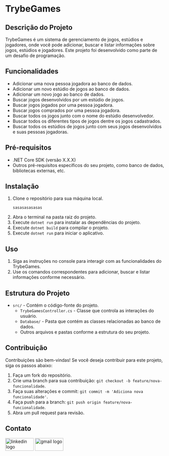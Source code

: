 # TrybeGames

## Descrição do Projeto

TrybeGames é um sistema de gerenciamento de jogos, estúdios e jogadores, onde você pode adicionar, buscar e listar informações sobre jogos, estúdios e jogadores. Este projeto foi desenvolvido como parte de um desafio de programação.

## Funcionalidades

- Adicionar uma nova pessoa jogadora ao banco de dados.
- Adicionar um novo estúdio de jogos ao banco de dados.
- Adicionar um novo jogo ao banco de dados.
- Buscar jogos desenvolvidos por um estúdio de jogos.
- Buscar jogos jogados por uma pessoa jogadora.
- Buscar jogos comprados por uma pessoa jogadora.
- Buscar todos os jogos junto com o nome do estúdio desenvolvedor.
- Buscar todos os diferentes tipos de jogos dentre os jogos cadastrados.
- Buscar todos os estúdios de jogos junto com seus jogos desenvolvidos e suas pessoas jogadoras.

## Pré-requisitos

- .NET Core SDK (versão X.X.X)
- Outros pré-requisitos específicos do seu projeto, como banco de dados, bibliotecas externas, etc.

## Instalação

1. Clone o repositório para sua máquina local.
   ```
   sasasasasasas
   ```
3. Abra o terminal na pasta raiz do projeto.
4. Execute `dotnet run` para instalar as dependências do projeto.
5. Execute `dotnet build` para compilar o projeto.
6. Execute `dotnet run` para iniciar o aplicativo.

## Uso

1. Siga as instruções no console para interagir com as funcionalidades do TrybeGames.
2. Use os comandos correspondentes para adicionar, buscar e listar informações conforme necessário.

## Estrutura do Projeto

- `src/` - Contém o código-fonte do projeto.
  - `TrybeGamesController.cs` - Classe que controla as interações do usuário.
  - `Database/` - Pasta que contém as classes relacionadas ao banco de dados.
  - Outros arquivos e pastas conforme a estrutura do seu projeto.

## Contribuição

Contribuições são bem-vindas! Se você deseja contribuir para este projeto, siga os passos abaixo:

1. Faça um fork do repositório.
2. Crie uma branch para sua contribuição: `git checkout -b feature/nova-funcionalidade`.
3. Faça suas alterações e commit: `git commit -m 'Adiciona nova funcionalidade'`.
4. Faça push para a branch: `git push origin feature/nova-funcionalidade`.
5. Abra um pull request para revisão.


## Contato

<div align="left">
  <img src="https://raw.githubusercontent.com/maurodesouza/profile-readme-generator/master/src/assets/icons/social/linkedin/default.svg" width="90" height="40" alt="linkedin logo"  />
  <img src="https://raw.githubusercontent.com/maurodesouza/profile-readme-generator/master/src/assets/icons/social/gmail/default.svg" width="90" height="40" alt="gmail logo"  />
</div>

###
